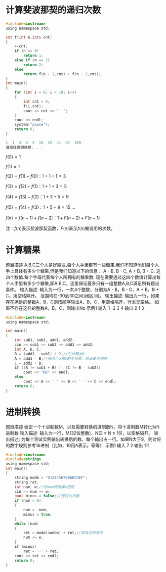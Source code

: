 # 计算斐波那契的递归次数
```c
#include<iostream>
using namespace std;

int f(int n,int& cnt)
{
	++cnt;
	if (n == 0)
		return 1;
	else if (n == 1)
		return 2;
	else
		return f(n - 1,cnt) + f(n - 2,cnt);
}
int main()
{
	for (int i = 0; i < 10; i++)
	{
		int cnt = 0;
		f(i,cnt);
		cout << cnt << "  ";
	}
	cout << endl;
	system("pause");
	return 0;
}
```

```c
1  1  3  5  9  15  25  41  67  109
请按任意键继续. . .
```
$f(0)=1$

$f(1)=1$

$f(2)=f(1)+f(0):1+1+1=3$

$f(3)=f(2)+f(1)：1+1+3=5$

$f(4)=f(3)+f(2)：1+3+5=9$

$f(5)=f(4)+f(3)：1+5+9=15$
...

$f(n)=f(n-1)+f(n-2)：1+F(n-2)+F(n-1)$

注：$f(n)$表示斐波那契函数，$F(n)$表示$f(n)$被调用的次数。
# 计算糖果
题目描述
A,B,C三个人是好朋友,每个人手里都有一些糖果,我们不知道他们每个人手上具体有多少个糖果,但是我们知道以下的信息：
A - B, B - C, A + B, B + C. 这四个数值.每个字母代表每个人所拥有的糖果数.
现在需要通过这四个数值计算出每个人手里有多少个糖果,即A,B,C。这里保证最多只有一组整数A,B,C满足所有题设条件。
输入描述:
输入为一行，一共4个整数，分别为A - B，B - C，A + B，B + C，用空格隔开。 范围均在-30到30之间(闭区间)。
输出描述:
输出为一行，如果存在满足的整数A，B，C则按顺序输出A，B，C，用空格隔开，行末无空格。 如果不存在这样的整数A，B，C，则输出No
示例1
输入 1 -2 3 4
输出	2 1 3
```c
#include<iostream>
using namespace std;

int main()
{
	int sub1, sub2, add1, add2;
	cin >> sub1 >> sub2 >> add1 >> add2;
	int A, B, C;
	B = (add1 - sub1) / 2;//先计算出b
	A = add1 - B;//有两个a和b的关系式，验证是否相等
	C = add2 - B;
	if ((A != sub1 + B) || (C != B - sub2))
		cout << "No" << endl;
	else
		cout << A << ' ' << B << ' ' << C << endl;
	return 0;
}
```

# 进制转换
题目描述
给定一个十进制数M，以及需要转换的进制数N。将十进制数M转化为N进制数
输入描述:
输入为一行，M(32位整数)、N(2 ≤ N ≤ 16)，以空格隔开。
输出描述:
为每个测试实例输出转换后的数，每个输出占一行。如果N大于9，则对应的数字规则参考16进制（比如，10用A表示，等等）
示例1
输入 7 2
输出 111

```c
#include<iostream>
#include<string>
using namespace std;
int main()
{
	string mode = "0123456789ABCDEF";
	string ret;
	int num, w;//将num转换成w进制
	cin >> num >> w;
	bool minus = false;//是否为负数
	if (num < 0)
	{
		num = -num;
		minus = true;
	}
	while (num)
	{
		ret = mode[num%w] + ret;//由低位向高位
		num /= w;
	}
	if (minus)
		ret = '-' + ret;
	cout << ret << endl;
	return 0;
}
```
